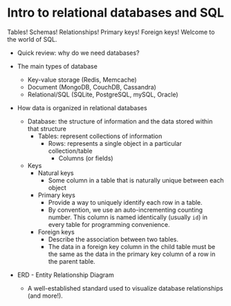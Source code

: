 # Intro to relational databases and SQL

Tables! Schemas! Relationships! Primary keys! Foreign keys! Welcome to the world of SQL.

* Quick review: why do we need databases?
* The main types of database
  * Key-value storage (Redis, Memcache)
  * Document (MongoDB, CouchDB, Cassandra)
  * Relational/SQL (SQLite, PostgreSQL, mySQL, Oracle)

* How data is organized in relational databases
  * Database: the structure of information and the data stored within that structure
    * Tables: represent collections of information
      * Rows: represents a single object in a particular collection/table
        * Columns (or fields)
  * Keys
    * Natural keys
      * Some column in a table that is naturally unique between each object
    * Primary keys
      * Provide a way to uniquely identify each row in a table.
      * By convention, we use an auto-incrementing counting number. This column is named identically (usually `id`) in every table for programming convenience.
    * Foreign keys
      * Describe the association between two tables.
      * The data in a foreign key column in the child table must be the same as the data in the primary key column of a row in the parent table.

* ERD - Entity Relationship Diagram
  * A well-established standard used to visualize database relationships (and more!).
